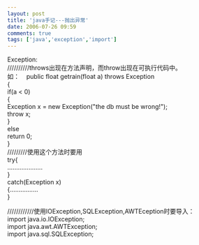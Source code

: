 ```yaml
---
layout: post
title: 'java手记---抛出异常'
date: 2006-07-26 09:59
comments: true
tags: ['java','exception','import']
---
```


Exception:  
//////////throws出现在方法声明，而throw出现在可执行代码中。  
如：    public float getrain(float a) throws Exception  
{  
if(a < 0)  
{  
Exception x = new Exception("the db must be wrong!");  
throw x;  
}  
else  
return 0;  
}  
/////////使用这个方法时要用  
try{  
....................  
}  
catch(Exception x)  
{................  
}  
  
////////////使用IOException,SQLException,AWTEception时要导入：  
import java.io.IOException;  
import java.awt.AWTException;  
import java.sql.SQLException;  


